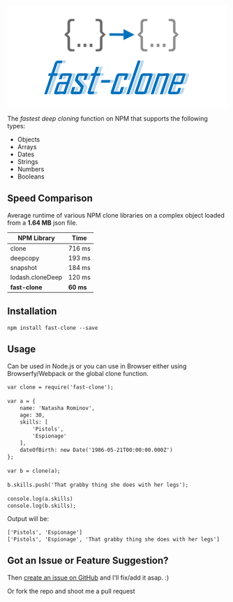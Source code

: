 <center>
	<img src="https://raw.githubusercontent.com/codeandcats/fast-clone/master/logo.png" />
</center>

The *fastest deep cloning* function on NPM that supports the following types:
- Objects
- Arrays
- Dates
- Strings
- Numbers
- Booleans

## Speed Comparison
Average runtime of various NPM clone libraries on a complex object loaded from a **1.64 MB** json file.

NPM Library      | Time
-----------------|----------
clone            |  716 ms
deepcopy         |  193 ms
snapshot         |  184 ms
lodash.cloneDeep |  120 ms
**fast-clone**   | **60 ms**

## Installation
```
npm install fast-clone --save
```

## Usage
Can be used in Node.js or you can use in Browser either using Browserfy/Webpack or the global clone function. 
```
var clone = require('fast-clone');

var a = {
	name: 'Natasha Rominov',
	age: 30,
	skills: [
		'Pistols',
		'Espionage'
	],
	dateOfBirth: new Date('1986-05-21T00:00:00.000Z')
};

var b = clone(a);

b.skills.push('That grabby thing she does with her legs');

console.log(a.skills)
console.log(b.skills);
```

Output will be:
```
['Pistols', 'Espionage']
['Pistols', 'Espionage', 'That grabby thing she does with her legs']
```

## Got an Issue or Feature Suggestion?
Then [create an issue on GitHub](https://github.com/codeandcats/fast-clone/issues) and I'll fix/add it asap. :)

Or fork the repo and shoot me a pull request
